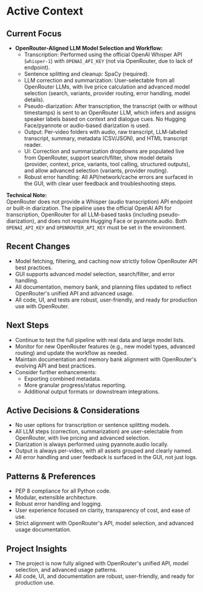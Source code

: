 # Active Context

## Current Focus

- **OpenRouter-Aligned LLM Model Selection and Workflow:**
  - Transcription: Performed using the official OpenAI Whisper API (`whisper-1`) with `OPENAI_API_KEY` (not via OpenRouter, due to lack of endpoint).
  - Sentence splitting and cleanup: SpaCy (required).
  - LLM correction and summarization: User-selectable from all OpenRouter LLMs, with live price calculation and advanced model selection (search, variants, provider routing, error handling, model details).
  - Pseudo-diarization: After transcription, the transcript (with or without timestamps) is sent to an OpenRouter LLM, which infers and assigns speaker labels based on context and dialogue cues. No Hugging Face/pyannote or audio-based diarization is used.
  - Output: Per-video folders with audio, raw transcript, LLM-labeled transcript, summary, metadata (CSV/JSON), and HTML transcript reader.
  - UI: Correction and summarization dropdowns are populated live from OpenRouter, support search/filter, show model details (provider, context, price, variants, tool calling, structured outputs), and allow advanced selection (variants, provider routing).
  - Robust error handling: All API/network/cache errors are surfaced in the GUI, with clear user feedback and troubleshooting steps.

**Technical Note:**  
OpenRouter does not provide a Whisper (audio transcription) API endpoint or built-in diarization. The pipeline uses the official OpenAI API for transcription, OpenRouter for all LLM-based tasks (including pseudo-diarization), and does not require Hugging Face or pyannote.audio. Both `OPENAI_API_KEY` and `OPENROUTER_API_KEY` must be set in the environment.

## Recent Changes

- Model fetching, filtering, and caching now strictly follow OpenRouter API best practices.
- GUI supports advanced model selection, search/filter, and error handling.
- All documentation, memory bank, and planning files updated to reflect OpenRouter's unified API and advanced usage.
- All code, UI, and tests are robust, user-friendly, and ready for production use with OpenRouter.

## Next Steps

- Continue to test the full pipeline with real data and large model lists.
- Monitor for new OpenRouter features (e.g., new model types, advanced routing) and update the workflow as needed.
- Maintain documentation and memory bank alignment with OpenRouter's evolving API and best practices.
- Consider further enhancements:
  - Exporting combined metadata.
  - More granular progress/status reporting.
  - Additional output formats or downstream integrations.

## Active Decisions & Considerations

- No user options for transcription or sentence splitting models.
- All LLM steps (correction, summarization) are user-selectable from OpenRouter, with live pricing and advanced selection.
- Diarization is always performed using pyannote.audio locally.
- Output is always per-video, with all assets grouped and clearly named.
- All error handling and user feedback is surfaced in the GUI, not just logs.

## Patterns & Preferences

- PEP 8 compliance for all Python code.
- Modular, extensible architecture.
- Robust error handling and logging.
- User experience focused on clarity, transparency of cost, and ease of use.
- Strict alignment with OpenRouter's API, model selection, and advanced usage documentation.

## Project Insights

- The project is now fully aligned with OpenRouter's unified API, model selection, and advanced usage patterns.
- All code, UI, and documentation are robust, user-friendly, and ready for production use.
